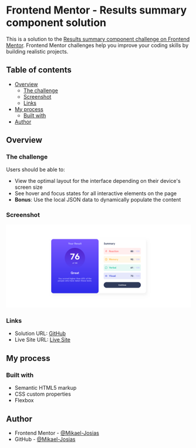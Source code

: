 # Frontend Mentor - Results summary component solution

This is a solution to the [Results summary component challenge on Frontend Mentor](https://www.frontendmentor.io/challenges/results-summary-component-CE_K6s0maV). Frontend Mentor challenges help you improve your coding skills by building realistic projects. 

## Table of contents

- [Overview](#overview)
  - [The challenge](#the-challenge)
  - [Screenshot](#screenshot)
  - [Links](#links)
- [My process](#my-process)
  - [Built with](#built-with)
- [Author](#author)

## Overview

### The challenge

Users should be able to:

- View the optimal layout for the interface depending on their device's screen size
- See hover and focus states for all interactive elements on the page
- **Bonus**: Use the local JSON data to dynamically populate the content

### Screenshot

![](./assets/screenshots/desktop-screenshots.png)

### Links

- Solution URL: [GitHub](https://github.com/Mikael-Josias/summary-results-component)
- Live Site URL: [Live Site](https://mikael-josias.github.io/summary-results-component/)

## My process

### Built with

- Semantic HTML5 markup
- CSS custom properties
- Flexbox

## Author

- Frontend Mentor - [@Mikael-Josias](https://www.frontendmentor.io/profile/Mikael-Josias)
- GitHub - [@Mikael-Josias](https://github.com/Mikael-Josias)